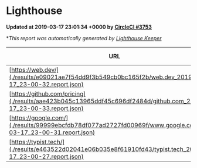 
# Lighthouse

**Updated at 2019-03-17 23:01:34 +0000 by [CircleCI #3753](https://circleci.com/gh/ItinerisLtd/lighthouse-keeper-example/3753)**

**This report was automatically generated by [Lighthouse Keeper](https://github.com/itinerisltd/lighthouse-keeper)*

| URL | Performance | Accessibility | Best Practices | SEO | PWA | Updated At |
| --- | --- | --- | --- | --- | --- | --- |
| [https://web.dev/](./results/e09021ae7f54dd9f3b549cb0bc165f2b/web.dev_2019-03-17_23-00-32.report.json) | 0.92 | 0.93 | 1 | 0.87 | 1 | 2019-03-17T23:00:32.085Z |
| [https://github.com/pricing](./results/aae423b045c13965ddf45c696df2484d/github.com_2019-03-17_23-00-33.report.json) | 0.84 | 0.89 | 0.93 | 0.9 | 0.58 | 2019-03-17T23:00:33.185Z |
| [https://google.com/](./results/99999ebcfdb78df077ad2727fd00969f/www.google.com_2019-03-17_23-00-31.report.json) | 0.91 | 0.71 | 0.93 | 0.8 | 0.58 | 2019-03-17T23:00:31.905Z |
| [https://typist.tech/](./results/e463522d02041e06b035e8f61910fd43/typist.tech_2019-03-17_23-00-27.report.json) | 1 |  |  |  |  | 2019-03-17T23:00:27.998Z |
